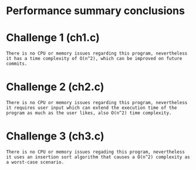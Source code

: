# Performance summary conclusions
  # Challenge 1 (ch1.c)
    There is no CPU or memory issues regarding this program, nevertheless it has a time complexity of O(n^2), which can be improved on future commits.
  # Challenge 2 (ch2.c)
    There is no CPU or memory issues regarding this program, nevertheless it requires user input which can extend the execution time of the program as much as the user likes, also O(n^2) time complexity.
  # Challenge 3 (ch3.c)
    There is no CPU or memory issues regading this program, nevertheless it uses an insertion sort algorithm that causes a O(n^2) complexity as a worst-case scenario.
